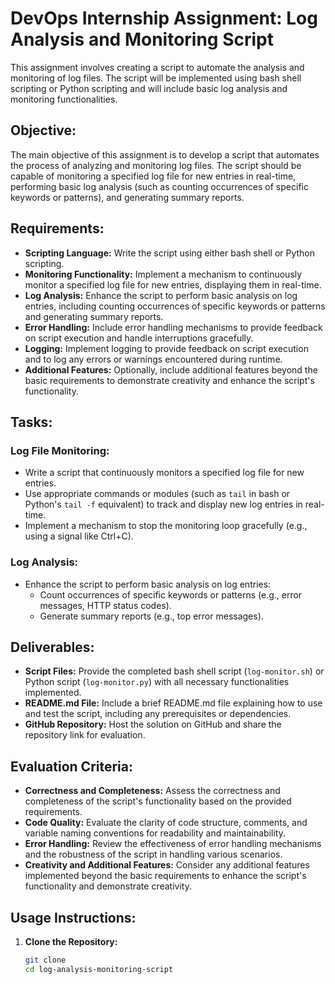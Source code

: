 # DevOps Internship Assignment: Log Analysis and Monitoring Script

This assignment involves creating a script to automate the analysis and monitoring of log files. The script will be implemented using bash shell scripting or Python scripting and will include basic log analysis and monitoring functionalities.

## Objective:

The main objective of this assignment is to develop a script that automates the process of analyzing and monitoring log files. The script should be capable of monitoring a specified log file for new entries in real-time, performing basic log analysis (such as counting occurrences of specific keywords or patterns), and generating summary reports.

## Requirements:

- **Scripting Language:** Write the script using either bash shell or Python scripting.
- **Monitoring Functionality:** Implement a mechanism to continuously monitor a specified log file for new entries, displaying them in real-time.
- **Log Analysis:** Enhance the script to perform basic analysis on log entries, including counting occurrences of specific keywords or patterns and generating summary reports.
- **Error Handling:** Include error handling mechanisms to provide feedback on script execution and handle interruptions gracefully.
- **Logging:** Implement logging to provide feedback on script execution and to log any errors or warnings encountered during runtime.
- **Additional Features:** Optionally, include additional features beyond the basic requirements to demonstrate creativity and enhance the script's functionality.

## Tasks:

### Log File Monitoring:

- Write a script that continuously monitors a specified log file for new entries.
- Use appropriate commands or modules (such as `tail` in bash or Python's `tail -f` equivalent) to track and display new log entries in real-time.
- Implement a mechanism to stop the monitoring loop gracefully (e.g., using a signal like Ctrl+C).

### Log Analysis:

- Enhance the script to perform basic analysis on log entries:
  - Count occurrences of specific keywords or patterns (e.g., error messages, HTTP status codes).
  - Generate summary reports (e.g., top error messages).

## Deliverables:

- **Script Files:** Provide the completed bash shell script (`log-monitor.sh`) or Python script (`log-monitor.py`) with all necessary functionalities implemented.
- **README.md File:** Include a brief README.md file explaining how to use and test the script, including any prerequisites or dependencies.
- **GitHub Repository:** Host the solution on GitHub and share the repository link for evaluation.

## Evaluation Criteria:

- **Correctness and Completeness:** Assess the correctness and completeness of the script's functionality based on the provided requirements.
- **Code Quality:** Evaluate the clarity of code structure, comments, and variable naming conventions for readability and maintainability.
- **Error Handling:** Review the effectiveness of error handling mechanisms and the robustness of the script in handling various scenarios.
- **Creativity and Additional Features:** Consider any additional features implemented beyond the basic requirements to enhance the script's functionality and demonstrate creativity.

## Usage Instructions:

1. **Clone the Repository:**
   ```bash
   git clone 
   cd log-analysis-monitoring-script
